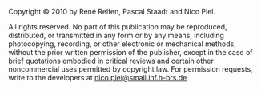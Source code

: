 Copyright © 2010 by René Reifen, Pascal Staadt and Nico Piel.

All rights reserved. No part of this publication may be reproduced, distributed, or transmitted in any form or by any means, including photocopying, recording, or other electronic or mechanical methods, without the prior written permission of the publisher, except in the case of brief quotations embodied in critical reviews and certain other noncommercial uses permitted by copyright law. For permission requests, write to the developers at nico.piel@smail.inf.h-brs.de
